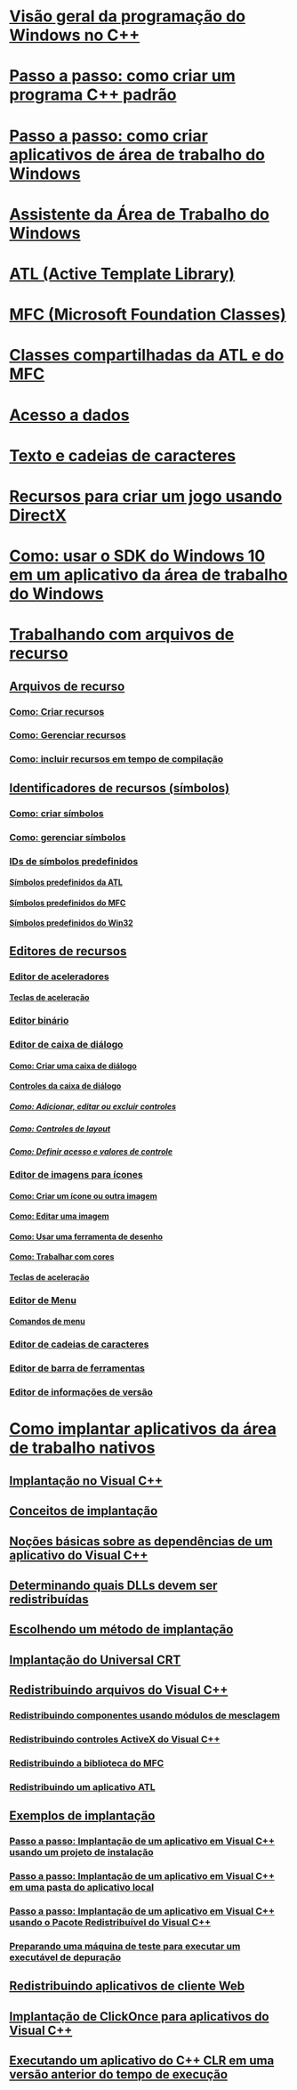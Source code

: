# [Visão geral da programação do Windows no C++](overview-of-windows-programming-in-cpp.md)
# [Passo a passo: como criar um programa C++ padrão](walkthrough-creating-a-standard-cpp-program-cpp.md)
# [Passo a passo: como criar aplicativos de área de trabalho do Windows](walkthrough-creating-windows-desktop-applications-cpp.md)
# [Assistente da Área de Trabalho do Windows](win32-application-wizard.md)
# [ATL (Active Template Library)](../atl/atl-com-desktop-components.md)
# [MFC (Microsoft Foundation Classes)](../mfc/mfc-desktop-applications.md)
# [Classes compartilhadas da ATL e do MFC](../atl-mfc-shared/TOC.md)
# [Acesso a dados](../data/data-access-in-cpp.md)
# [Texto e cadeias de caracteres](../text/text-and-strings-in-visual-cpp.md)
# [Recursos para criar um jogo usando DirectX](resources-for-creating-a-game-using-directx.md)
# [Como: usar o SDK do Windows 10 em um aplicativo da área de trabalho do Windows](how-to-use-the-windows-10-sdk-in-a-windows-desktop-application.md)
# [Trabalhando com arquivos de recurso](working-with-resource-files.md)
## [Arquivos de recurso](resource-files-visual-studio.md)
### [Como: Criar recursos](how-to-create-a-resource-script-file.md)
### [Como: Gerenciar recursos](how-to-copy-resources.md)
### [Como: incluir recursos em tempo de compilação](how-to-include-resources-at-compile-time.md)
## [Identificadores de recursos (símbolos)](symbols-resource-identifiers.md)
### [Como: criar símbolos](creating-new-symbols.md)
### [Como: gerenciar símbolos](changing-a-symbol-or-symbol-name-id.md)
### [IDs de símbolos predefinidos](predefined-symbol-ids.md)
#### [Símbolos predefinidos da ATL](atl-predefined-symbols.md)
#### [Símbolos predefinidos do MFC](mfc-predefined-symbols.md)
#### [Símbolos predefinidos do Win32](win32-predefined-symbols.md)
## [Editores de recursos](resource-editors.md)
### [Editor de aceleradores](accelerator-editor.md)
#### [Teclas de aceleração](predefined-accelerator-keys.md)
### [Editor binário](binary-editor.md)
### [Editor de caixa de diálogo](dialog-editor.md)
#### [Como: Criar uma caixa de diálogo](creating-a-new-dialog-box.md)
#### [Controles da caixa de diálogo](controls-in-dialog-boxes.md)
##### [Como: Adicionar, editar ou excluir controles](adding-editing-or-deleting-controls.md)
##### [Como: Controles de layout](arrangement-of-controls-on-dialog-boxes.md)
##### [Como: Definir acesso e valores de controle](defining-mnemonics-access-keys.md)
### [Editor de imagens para ícones](image-editor-for-icons.md)
#### [Como: Criar um ícone ou outra imagem](creating-an-icon-or-other-image-image-editor-for-icons.md)
#### [Como: Editar uma imagem](selecting-an-area-of-an-image-image-editor-for-icons.md)
#### [Como: Usar uma ferramenta de desenho](using-a-drawing-tool-image-editor-for-icons.md)
#### [Como: Trabalhar com cores](working-with-color-image-editor-for-icons.md)
#### [Teclas de aceleração](accelerator-keys-image-editor-for-icons.md)
### [Editor de Menu](menu-editor.md)
#### [Comandos de menu](menu-command-properties.md)
### [Editor de cadeias de caracteres](string-editor.md)
### [Editor de barra de ferramentas](toolbar-editor.md)
### [Editor de informações de versão](version-information-editor.md)
# [Como implantar aplicativos da área de trabalho nativos](deploying-native-desktop-applications-visual-cpp.md)
## [Implantação no Visual C++](deployment-in-visual-cpp.md)
## [Conceitos de implantação](deployment-concepts.md)
## [Noções básicas sobre as dependências de um aplicativo do Visual C++](understanding-the-dependencies-of-a-visual-cpp-application.md)
## [Determinando quais DLLs devem ser redistribuídas](determining-which-dlls-to-redistribute.md)
## [Escolhendo um método de implantação](choosing-a-deployment-method.md)
## [Implantação do Universal CRT](universal-crt-deployment.md)
## [Redistribuindo arquivos do Visual C++](redistributing-visual-cpp-files.md)
### [Redistribuindo componentes usando módulos de mesclagem](redistributing-components-by-using-merge-modules.md)
### [Redistribuindo controles ActiveX do Visual C++](redistributing-visual-cpp-activex-controls.md)
### [Redistribuindo a biblioteca do MFC](redistributing-the-mfc-library.md)
### [Redistribuindo um aplicativo ATL](redistributing-an-atl-application.md)
## [Exemplos de implantação](deployment-examples.md)
### [Passo a passo: Implantação de um aplicativo em Visual C++ usando um projeto de instalação](walkthrough-deploying-a-visual-cpp-application-by-using-a-setup-project.md)
### [Passo a passo: Implantação de um aplicativo em Visual C++ em uma pasta do aplicativo local](walkthrough-deploying-a-visual-cpp-application-to-an-application-local-folder.md)
### [Passo a passo: Implantação de um aplicativo em Visual C++ usando o Pacote Redistribuível do Visual C++](deploying-visual-cpp-application-by-using-the-vcpp-redistributable-package.md)
### [Preparando uma máquina de teste para executar um executável de depuração](preparing-a-test-machine-to-run-a-debug-executable.md)
## [Redistribuindo aplicativos de cliente Web](redistributing-web-client-applications.md)
## [Implantação de ClickOnce para aplicativos do Visual C++](clickonce-deployment-for-visual-cpp-applications.md)
## [Executando um aplicativo do C++ CLR em uma versão anterior do tempo de execução](running-a-cpp-clr-application-on-a-previous-runtime-version.md)
